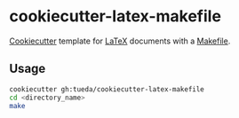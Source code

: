 cookiecutter-latex-makefile
===========================

[Cookiecutter](https://github.com/cookiecutter/cookiecutter) template for
[LaTeX](https://www.latex-project.org/) documents
with a [Makefile](https://github.com/tueda/makefile4latex).

Usage
-----

```bash
cookiecutter gh:tueda/cookiecutter-latex-makefile
cd <directory_name>
make
```
